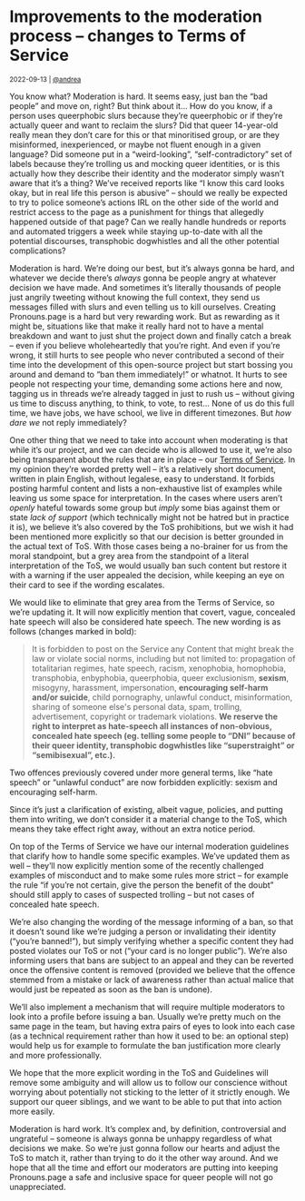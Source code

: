 # Improvements to the moderation process – changes to Terms of Service

<small>2022-09-13 | [@andrea](/@andrea)</small>

You know what? Moderation is hard. It seems easy, just ban the “bad people” and move on, right?
But think about it… How do you know, if a person uses queerphobic slurs because they’re queerphobic
or if they’re actually queer and want to reclaim the slurs? Did that queer 14-year-old really mean
they don’t care for this or that minoritised group, or are they misinformed, inexperienced,
or maybe not fluent enough in a given language? Did someone put in a “weird-looking”, “self-contradictory”
set of labels because they’re trolling us and mocking queer identities,
or is this actually how they describe their identity and the moderator simply wasn’t aware that it’s a thing?
We’ve received reports like “I know this card looks okay, but in real life this person is abusive” –
should we really be expected to try to police someone’s actions IRL on the other side of the world
and restrict access to the page as a punishment for things that allegedly happened outside of that page?
Can we really handle hundreds or reports and automated triggers a week while staying up-to-date
with all the potential discourses, transphobic dogwhistles and all the other potential complications?

Moderation is hard. We’re doing our best, but it’s always gonna be hard, and whatever we decide
there’s _always_ gonna be people angry at whatever decision we have made.
And sometimes it’s literally thousands of people just angrily tweeting without knowing the full context,
they send us messages filled with slurs and even telling us to kill ourselves.
Creating Pronouns.page is a hard but very rewarding work. But as rewarding as it might be,
situations like that make it really hard not to have a mental breakdown and want to
just shut the project down and finally catch a break – even if you believe wholeheartedly that you’re right.
And even if you’re wrong, it still hurts to see people who never contributed a second of their time into the development
of this open-source project but start bossing you around and demand to “ban them immediately!” or whatnot.
It hurts to see people not respecting your time, demanding some actions here and now,
tagging us in threads we’re already tagged in just to rush us – without giving us time to discuss anything,
to think, to vote, to rest… None of us do this full time, we have jobs, we have school,
we live in different timezones. But _how dare we_ not reply immediately?

One other thing that we need to take into account when moderating is that while it’s our project,
and we can decide who is allowed to use it, we’re also being transparent about the rules that are in place – 
our [Terms of Service](/terms). In my opinion they’re worded pretty well – it’s a relatively short document,
written in plain English, without legalese, easy to understand. It forbids posting harmful content
and lists a non-exhaustive list of examples while leaving us some space for interpretation.
In the cases where users aren’t _openly_ hateful towards some group but _imply_ some bias against them
or state _lack of support_ (which technically might not be hatred but in practice it is),
we believe it’s also covered by the ToS prohibitions, but we wish it had been mentioned more explicitly
so that our decision is better grounded in the actual text of ToS.
With those cases being a no-brainer for us from the moral standpoint,
but a grey area from the standpoint of a literal interpretation of the ToS,
we would usually ban such content but restore it with a warning
if the user appealed the decision, while keeping an eye on their card to see if the wording escalates.

We would like to eliminate that grey area from the Terms of Service, so we’re updating it.
It will now explicitly mention that covert, vague, concealed hate speech will also be considered hate speech.
The new wording is as follows (changes marked in bold):

> It is forbidden to post on the Service any Content that might break the law or violate social norms,
> including but not limited to: propagation of totalitarian regimes, hate speech, racism, xenophobia, homophobia,
> transphobia, enbyphobia, queerphobia, queer exclusionism, **sexism**, misogyny, harassment, impersonation, 
> **encouraging self-harm and/or suicide**, child pornography, unlawful conduct, misinformation,
> sharing of someone else's personal data, spam, trolling, advertisement, copyright or trademark violations.
> **We reserve the right to interpret as hate-speech all instances of non-obvious, concealed hate speech
> (eg. telling some people to “DNI” because of their queer identity, transphobic dogwhistles like “superstraight” or “semibisexual”, etc.).**

Two offences previously covered under more general terms, like “hate speech” or “unlawful conduct”
are now forbidden explicitly: sexism and encouraging self-harm.

Since it’s just a clarification of existing, albeit vague, policies, and putting them into writing,
we don’t consider it a material change to the ToS, which means they take effect right away, without an extra notice period.

On top of the Terms of Service we have our internal moderation guidelines that clarify how to handle some specific examples.
We’ve updated them as well – they’ll now explicitly mention some of the recently challenged examples of misconduct
and to make some rules more strict – for example the rule “if you’re not certain, give the person the benefit of the doubt”
should still apply to cases of suspected trolling – but not cases of concealed hate speech.

We’re also changing the wording of the message informing of a ban,
so that it doesn’t sound like we’re judging a person or invalidating their identity (“you’re banned!”),
but simply verifying whether a specific content they had posted violates our ToS or not (“your card is no longer public”).
We’re also informing users that bans are subject to an appeal and they can be reverted once the offensive content is removed
(provided we believe that the offence stemmed from a mistake or lack of awareness rather than actual malice
that would just be repeated as soon as the ban is undone).

We’ll also implement a mechanism that will require multiple moderators to look into a profile before issuing a ban.
Usually we’re pretty much on the same page in the team, but having extra pairs of eyes to look into each case
(as a technical requirement rather than how it used to be: an optional step)
would help us for example to formulate the ban justification more clearly and more professionally.

We hope that the more explicit wording in the ToS and Guidelines will remove some ambiguity
and will allow us to follow our conscience without worrying about potentially not sticking to the letter of it strictly enough.
We support our queer siblings, and we want to be able to put that into action more easily.

Moderation is hard work. It’s complex and, by definition, controversial and ungrateful – 
someone is always gonna be unhappy regardless of what decisions we make. 
So we’re just gonna follow our hearts and adjust the ToS to match it, rather than trying to do it the other way around.
And we hope that all the time and effort our moderators are putting into keeping Pronouns.page
a safe and inclusive space for queer people will not go unappreciated.
